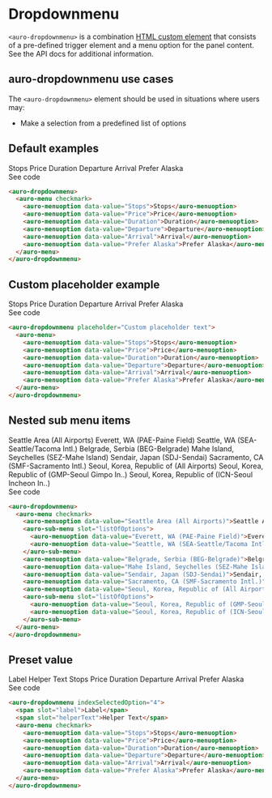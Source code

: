 # Dropdownmenu

`<auro-dropdownmenu>` is a combination [HTML custom element](https://developer.mozilla.org/en-US/docs/Web/Web_Components/Using_custom_elements) that consists of a pre-defined trigger element and a menu option for the panel content. See the API docs for additional information.

## auro-dropdownmenu use cases

The `<auro-dropdownmenu>` element should be used in situations where users may:

* Make a selection from a predefined list of options

## Default examples

<div class="exampleWrapper">
  <auro-dropdownmenu>
    <auro-menu checkmark>
      <auro-menuoption data-value="Stops">Stops</auro-menuoption>
      <auro-menuoption data-value="Price">Price</auro-menuoption>
      <auro-menuoption data-value="Duration">Duration</auro-menuoption>
      <auro-menuoption data-value="Departure">Departure</auro-menuoption>
      <auro-menuoption data-value="Arrival">Arrival</auro-menuoption>
      <auro-menuoption data-value="Prefer Alaska">Prefer Alaska</auro-menuoption>
    </auro-menu>
  </auro-dropdownmenu>
</div>
<auro-accordion lowProfile justifyRight>
  <span slot="trigger">See code</span>

```html
<auro-dropdownmenu>
  <auro-menu checkmark>
    <auro-menuoption data-value="Stops">Stops</auro-menuoption>
    <auro-menuoption data-value="Price">Price</auro-menuoption>
    <auro-menuoption data-value="Duration">Duration</auro-menuoption>
    <auro-menuoption data-value="Departure">Departure</auro-menuoption>
    <auro-menuoption data-value="Arrival">Arrival</auro-menuoption>
    <auro-menuoption data-value="Prefer Alaska">Prefer Alaska</auro-menuoption>
  </auro-menu>
</auro-dropdownmenu>
```

</auro-accordion>

## Custom placeholder example

<div class="exampleWrapper">
  <auro-dropdownmenu placeholder="Custom placeholder text">
    <auro-menu>
      <auro-menuoption data-value="Stops">Stops</auro-menuoption>
      <auro-menuoption data-value="Price">Price</auro-menuoption>
      <auro-menuoption data-value="Duration">Duration</auro-menuoption>
      <auro-menuoption data-value="Departure">Departure</auro-menuoption>
      <auro-menuoption data-value="Arrival">Arrival</auro-menuoption>
      <auro-menuoption data-value="Prefer Alaska">Prefer Alaska</auro-menuoption>
    </auro-menu>
  </auro-dropdownmenu>
</div>
<auro-accordion lowProfile justifyRight>
  <span slot="trigger">See code</span>

```html
<auro-dropdownmenu placeholder="Custom placeholder text">
  <auro-menu>
    <auro-menuoption data-value="Stops">Stops</auro-menuoption>
    <auro-menuoption data-value="Price">Price</auro-menuoption>
    <auro-menuoption data-value="Duration">Duration</auro-menuoption>
    <auro-menuoption data-value="Departure">Departure</auro-menuoption>
    <auro-menuoption data-value="Arrival">Arrival</auro-menuoption>
    <auro-menuoption data-value="Prefer Alaska">Prefer Alaska</auro-menuoption>
  </auro-menu>
</auro-dropdownmenu>
```

</auro-accordion>

## Nested sub menu items

<div class="exampleWrapper">
  <auro-dropdownmenu>
    <auro-menu checkmark>
      <auro-menuoption data-value="Seattle Area (All Airports)">Seattle Area (All Airports)</auro-menuoption>
      <auro-sub-menu slot="listOfOptions">
        <auro-menuoption data-value="Everett, WA (PAE-Paine Field)">Everett, WA (PAE-Paine Field)</auro-menuoption>
        <auro-menuoption data-value="Seattle, WA (SEA-Seattle/Tacoma Intl.)">Seattle, WA (SEA-Seattle/Tacoma Intl.)</auro-menuoption>
      </auro-sub-menu>
      <auro-menuoption data-value="Belgrade, Serbia (BEG-Belgrade)">Belgrade, Serbia (BEG-Belgrade)</auro-menuoption>
      <auro-menuoption data-value="Mahe Island, Seychelles (SEZ-Mahe Island)">Mahe Island, Seychelles (SEZ-Mahe Island)</auro-menuoption>
      <auro-menuoption data-value="Sendair, Japan (SDJ-Sendai)">Sendair, Japan (SDJ-Sendai)</auro-menuoption>
      <auro-menuoption data-value="Sacramento, CA (SMF-Sacramento Intl.)">Sacramento, CA (SMF-Sacramento Intl.)</auro-menuoption>
      <auro-menuoption data-value="Seoul, Korea, Republic of (All Airports)">Seoul, Korea, Republic of (All Airports)</auro-menuoption>
      <auro-sub-menu slot="listOfOptions">
        <auro-menuoption data-value="Seoul, Korea, Republic of (GMP-Seoul Gimpo In..)">Seoul, Korea, Republic of (GMP-Seoul Gimpo In..)</auro-menuoption>
        <auro-menuoption data-value="Seoul, Korea, Republic of (ICN-Seoul Incheon In..)">Seoul, Korea, Republic of (ICN-Seoul Incheon In..)</auro-menuoption>
      </auro-sub-menu>
    </auro-menu>
  </auro-dropdownmenu>
</div>
<auro-accordion lowProfile justifyRight>
  <span slot="trigger">See code</span>

```html
<auro-dropdownmenu>
  <auro-menu checkmark>
    <auro-menuoption data-value="Seattle Area (All Airports)">Seattle Area (All Airports)</auro-menuoption>
    <auro-sub-menu slot="listOfOptions">
      <auro-menuoption data-value="Everett, WA (PAE-Paine Field)">Everett, WA (PAE-Paine Field)</auro-menuoption>
      <auro-menuoption data-value="Seattle, WA (SEA-Seattle/Tacoma Intl.)">Seattle, WA (SEA-Seattle/Tacoma Intl.)</auro-menuoption>
    </auro-sub-menu>
    <auro-menuoption data-value="Belgrade, Serbia (BEG-Belgrade)">Belgrade, Serbia (BEG-Belgrade)</auro-menuoption>
    <auro-menuoption data-value="Mahe Island, Seychelles (SEZ-Mahe Island)">Mahe Island, Seychelles (SEZ-Mahe Island)</auro-menuoption>
    <auro-menuoption data-value="Sendair, Japan (SDJ-Sendai)">Sendair, Japan (SDJ-Sendai)</auro-menuoption>
    <auro-menuoption data-value="Sacramento, CA (SMF-Sacramento Intl.)">Sacramento, CA (SMF-Sacramento Intl.)</auro-menuoption>
    <auro-menuoption data-value="Seoul, Korea, Republic of (All Airports)">Seoul, Korea, Republic of (All Airports)</auro-menuoption>
    <auro-sub-menu slot="listOfOptions">
      <auro-menuoption data-value="Seoul, Korea, Republic of (GMP-Seoul Gimpo In..)">Seoul, Korea, Republic of (GMP-Seoul Gimpo In..)</auro-menuoption>
      <auro-menuoption data-value="Seoul, Korea, Republic of (ICN-Seoul Incheon In..)">Seoul, Korea, Republic of (ICN-Seoul Incheon In..)</auro-menuoption>
    </auro-sub-menu>
  </auro-menu>
</auro-dropdownmenu>
```

</auro-accordion>

## Preset value

<div class="exampleWrapper">
  <auro-dropdownmenu indexSelectedOption="4">
    <span slot="label">Label</span>
    <span slot="helperText">Helper Text</span>
    <auro-menu checkmark>
      <auro-menuoption data-value="Stops">Stops</auro-menuoption>
      <auro-menuoption data-value="Price">Price</auro-menuoption>
      <auro-menuoption data-value="Duration">Duration</auro-menuoption>
      <auro-menuoption data-value="Departure">Departure</auro-menuoption>
      <auro-menuoption data-value="Arrival">Arrival</auro-menuoption>
      <auro-menuoption data-value="Prefer Alaska">Prefer Alaska</auro-menuoption>
    </auro-menu>
  </auro-dropdownmenu>
</div>
<auro-accordion lowProfile justifyRight>
  <span slot="trigger">See code</span>

```html
<auro-dropdownmenu indexSelectedOption="4">
  <span slot="label">Label</span>
  <span slot="helperText">Helper Text</span>
  <auro-menu checkmark>
    <auro-menuoption data-value="Stops">Stops</auro-menuoption>
    <auro-menuoption data-value="Price">Price</auro-menuoption>
    <auro-menuoption data-value="Duration">Duration</auro-menuoption>
    <auro-menuoption data-value="Departure">Departure</auro-menuoption>
    <auro-menuoption data-value="Arrival">Arrival</auro-menuoption>
    <auro-menuoption data-value="Prefer Alaska">Prefer Alaska</auro-menuoption>
  </auro-menu>
</auro-dropdownmenu>
```

</auro-accordion>
